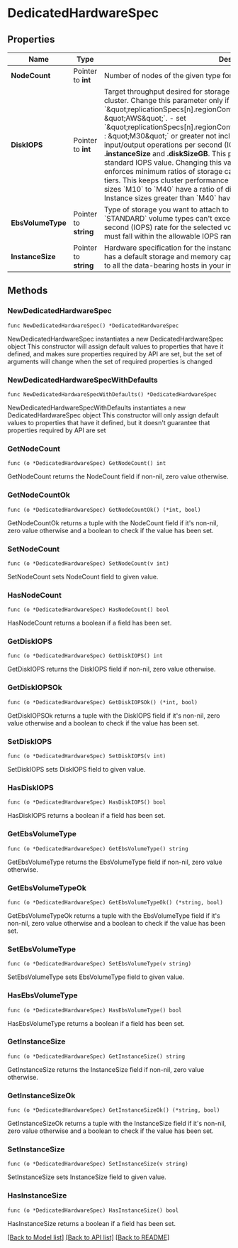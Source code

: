 # DedicatedHardwareSpec

## Properties

Name | Type | Description | Notes
------------ | ------------- | ------------- | -------------
**NodeCount** | Pointer to **int** | Number of nodes of the given type for MongoDB Cloud to deploy to the region. | [optional] 
**DiskIOPS** | Pointer to **int** | Target throughput desired for storage attached to your AWS-provisioned cluster. Change this parameter only if you:  - set &#x60;\&quot;replicationSpecs[n].regionConfigs[m].providerName\&quot; : \&quot;AWS\&quot;&#x60;. - set &#x60;\&quot;replicationSpecs[n].regionConfigs[m].electableSpecs.instanceSize\&quot; : \&quot;M30\&quot;&#x60; or greater not including &#x60;Mxx_NVME&#x60; tiers.  The maximum input/output operations per second (IOPS) depend on the selected **.instanceSize** and **.diskSizeGB**. This parameter defaults to the cluster tier&#39;s standard IOPS value. Changing this value impacts cluster cost. MongoDB Cloud enforces minimum ratios of storage capacity to system memory for given cluster tiers. This keeps cluster performance consistent with large datasets.  - Instance sizes &#x60;M10&#x60; to &#x60;M40&#x60; have a ratio of disk capacity to system memory of 60:1. - Instance sizes greater than &#x60;M40&#x60; have a ratio of 120:1. | [optional] 
**EbsVolumeType** | Pointer to **string** | Type of storage you want to attach to your AWS-provisioned cluster.  - &#x60;STANDARD&#x60; volume types can&#39;t exceed the default input/output operations per second (IOPS) rate for the selected volume size.   - &#x60;PROVISIONED&#x60; volume types must fall within the allowable IOPS range for the selected volume size. | [optional] [default to "STANDARD"]
**InstanceSize** | Pointer to **string** | Hardware specification for the instance sizes in this region. Each instance size has a default storage and memory capacity. The instance size you select applies to all the data-bearing hosts in your instance size. | [optional] 

## Methods

### NewDedicatedHardwareSpec

`func NewDedicatedHardwareSpec() *DedicatedHardwareSpec`

NewDedicatedHardwareSpec instantiates a new DedicatedHardwareSpec object
This constructor will assign default values to properties that have it defined,
and makes sure properties required by API are set, but the set of arguments
will change when the set of required properties is changed

### NewDedicatedHardwareSpecWithDefaults

`func NewDedicatedHardwareSpecWithDefaults() *DedicatedHardwareSpec`

NewDedicatedHardwareSpecWithDefaults instantiates a new DedicatedHardwareSpec object
This constructor will only assign default values to properties that have it defined,
but it doesn't guarantee that properties required by API are set

### GetNodeCount

`func (o *DedicatedHardwareSpec) GetNodeCount() int`

GetNodeCount returns the NodeCount field if non-nil, zero value otherwise.

### GetNodeCountOk

`func (o *DedicatedHardwareSpec) GetNodeCountOk() (*int, bool)`

GetNodeCountOk returns a tuple with the NodeCount field if it's non-nil, zero value otherwise
and a boolean to check if the value has been set.

### SetNodeCount

`func (o *DedicatedHardwareSpec) SetNodeCount(v int)`

SetNodeCount sets NodeCount field to given value.

### HasNodeCount

`func (o *DedicatedHardwareSpec) HasNodeCount() bool`

HasNodeCount returns a boolean if a field has been set.
### GetDiskIOPS

`func (o *DedicatedHardwareSpec) GetDiskIOPS() int`

GetDiskIOPS returns the DiskIOPS field if non-nil, zero value otherwise.

### GetDiskIOPSOk

`func (o *DedicatedHardwareSpec) GetDiskIOPSOk() (*int, bool)`

GetDiskIOPSOk returns a tuple with the DiskIOPS field if it's non-nil, zero value otherwise
and a boolean to check if the value has been set.

### SetDiskIOPS

`func (o *DedicatedHardwareSpec) SetDiskIOPS(v int)`

SetDiskIOPS sets DiskIOPS field to given value.

### HasDiskIOPS

`func (o *DedicatedHardwareSpec) HasDiskIOPS() bool`

HasDiskIOPS returns a boolean if a field has been set.
### GetEbsVolumeType

`func (o *DedicatedHardwareSpec) GetEbsVolumeType() string`

GetEbsVolumeType returns the EbsVolumeType field if non-nil, zero value otherwise.

### GetEbsVolumeTypeOk

`func (o *DedicatedHardwareSpec) GetEbsVolumeTypeOk() (*string, bool)`

GetEbsVolumeTypeOk returns a tuple with the EbsVolumeType field if it's non-nil, zero value otherwise
and a boolean to check if the value has been set.

### SetEbsVolumeType

`func (o *DedicatedHardwareSpec) SetEbsVolumeType(v string)`

SetEbsVolumeType sets EbsVolumeType field to given value.

### HasEbsVolumeType

`func (o *DedicatedHardwareSpec) HasEbsVolumeType() bool`

HasEbsVolumeType returns a boolean if a field has been set.
### GetInstanceSize

`func (o *DedicatedHardwareSpec) GetInstanceSize() string`

GetInstanceSize returns the InstanceSize field if non-nil, zero value otherwise.

### GetInstanceSizeOk

`func (o *DedicatedHardwareSpec) GetInstanceSizeOk() (*string, bool)`

GetInstanceSizeOk returns a tuple with the InstanceSize field if it's non-nil, zero value otherwise
and a boolean to check if the value has been set.

### SetInstanceSize

`func (o *DedicatedHardwareSpec) SetInstanceSize(v string)`

SetInstanceSize sets InstanceSize field to given value.

### HasInstanceSize

`func (o *DedicatedHardwareSpec) HasInstanceSize() bool`

HasInstanceSize returns a boolean if a field has been set.

[[Back to Model list]](../README.md#documentation-for-models) [[Back to API list]](../README.md#documentation-for-api-endpoints) [[Back to README]](../README.md)


